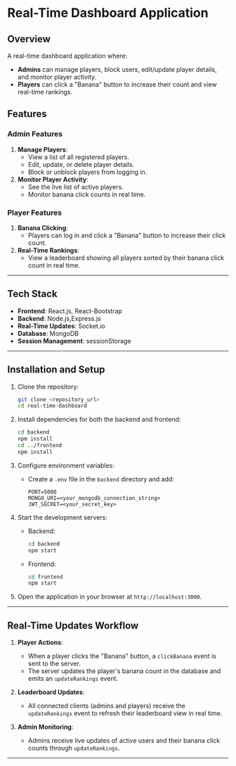 # Real-Time Dashboard Application

## Overview
A real-time dashboard application where:
- **Admins** can manage players, block users, edit/update player details, and monitor player activity.
- **Players** can click a "Banana" button to increase their count and view real-time rankings.

## Features

### Admin Features
1. **Manage Players**:
   - View a list of all registered players.
   - Edit, update, or delete player details.
   - Block or unblock players from logging in.
2. **Monitor Player Activity**:
   - See the live list of active players.
   - Monitor banana click counts in real time.

### Player Features
1. **Banana Clicking**:
   - Players can log in and click a "Banana" button to increase their click count.
2. **Real-Time Rankings**:
   - View a leaderboard showing all players sorted by their banana click count in real time.

---

## Tech Stack
- **Frontend**: React.js, React-Bootstrap
- **Backend**: Node.js,Express.js
- **Real-Time Updates**: Socket.io
- **Database**: MongoDB
- **Session Management**: sessionStorage

---

## Installation and Setup

1. Clone the repository:
   ```bash
   git clone <repository_url>
   cd real-time-dashboard
   ```

2. Install dependencies for both the backend and frontend:
   ```bash
   cd backend
   npm install
   cd ../frontend
   npm install
   ```

3. Configure environment variables:
   - Create a `.env` file in the `backend` directory and add:
     ```env
     PORT=5000
     MONGO_URI=<your_mongodb_connection_string>
     JWT_SECRET=<your_secret_key>
     ```

4. Start the development servers:
   - Backend:
     ```bash
     cd backend
     npm start
     ```
   - Frontend:
     ```bash
     cd frontend
     npm start
     ```

5. Open the application in your browser at `http://localhost:3000`.

---

## Real-Time Updates Workflow

1. **Player Actions**:
   - When a player clicks the "Banana" button, a `clickBanana` event is sent to the server.
   - The server updates the player's banana count in the database and emits an `updateRankings` event.

2. **Leaderboard Updates**:
   - All connected clients (admins and players) receive the `updateRankings` event to refresh their leaderboard view in real time.

3. **Admin Monitoring**:
   - Admins receive live updates of active users and their banana click counts through `updateRankings`.

---
